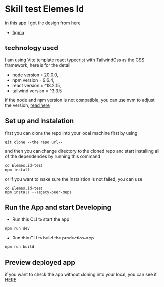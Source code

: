 # Skill test Elemes Id
in this app I got the design from here
- [figma](https://www.figma.com/file/VXBvQvCeLRs65i4cLhihEi/Frontend-Test?node-id=0%3A1)

## technology used
I am using Vite template react typecript with TailwindCss as the CSS framework, here is for the detail
- node version = 20.0.0,
- npm version = 9.6.4,
- react version = ^18.2.15,
- tailwind version = ^3.3.5

if the node and npm version is not compatible, you can use nvm to adjust the version, [read here](https://github.com/nvm-sh/nvm)

## Set up and Instalation
first you can clone the repo into your local machine first by using
```
git clone --the repo url--
```
and then you can change directory to the cloned repo and start installing all of the dependencies by running this command
```
cd Elemes.id-test
npm install
```
or if you want to make sure the instalation is not failed, you can use
```
cd Elemes.id-test
npm install --legacy-peer-deps
```

## Run the App and start Developing
- Run this CLI to start the app

```bash
npm run dev
```
- Run this CLI to build the production-app

```bash
npm run build
```
## Preview deployed app

if you want to check the app without cloning into your local, you can see it [HERE](https://miniapp-skilltestip.netlify.app/](https://elemes-test-id.netlify.app/)https://elemes-test-id.netlify.app/)
